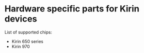 # Hardware specific parts for Kirin devices
List of supported chips:
* Kirin 650 series
* Kirin 970
